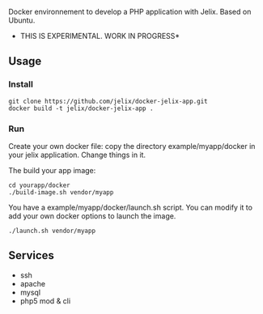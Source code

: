 
Docker environnement to develop a PHP application with Jelix. Based on Ubuntu.

 * THIS IS EXPERIMENTAL. WORK IN PROGRESS*


## Usage

### Install

```
git clone https://github.com/jelix/docker-jelix-app.git
docker build -t jelix/docker-jelix-app .
```


### Run


Create your own docker file: copy the directory example/myapp/docker in your jelix
application. Change things in it.


The build your app image:

```
cd yourapp/docker
./build-image.sh vendor/myapp
```

You have a example/myapp/docker/launch.sh script. You can modify it to add your own
docker options to launch the image.

```
./launch.sh vendor/myapp
```

## Services

- ssh
- apache
- mysql
- php5 mod & cli
